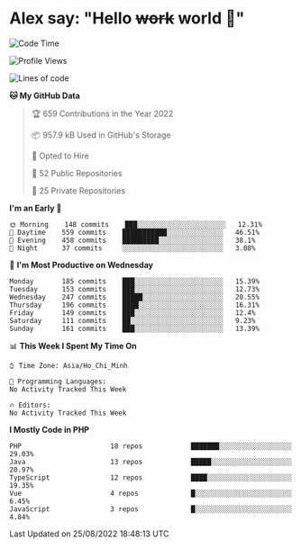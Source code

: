 # Alex say: "Hello ~~work~~ world 🐾"

<!--START_SECTION:waka-->
![Code Time](http://img.shields.io/badge/Code%20Time-838%20hrs%2047%20mins-blue)

![Profile Views](http://img.shields.io/badge/Profile%20Views-1-blue)

![Lines of code](https://img.shields.io/badge/From%20Hello%20World%20I%27ve%20Written-1%20Million%20lines%20of%20code-blue)

**🐱 My GitHub Data** 

> 🏆 659 Contributions in the Year 2022
 > 
> 📦 957.9 kB Used in GitHub's Storage 
 > 
> 💼 Opted to Hire
 > 
> 📜 52 Public Repositories 
 > 
> 🔑 25 Private Repositories  
 > 
**I'm an Early 🐤** 

```text
🌞 Morning    148 commits    ███░░░░░░░░░░░░░░░░░░░░░░   12.31% 
🌆 Daytime    559 commits    ███████████░░░░░░░░░░░░░░   46.51% 
🌃 Evening    458 commits    █████████░░░░░░░░░░░░░░░░   38.1% 
🌙 Night      37 commits     ░░░░░░░░░░░░░░░░░░░░░░░░░   3.08%

```
📅 **I'm Most Productive on Wednesday** 

```text
Monday       185 commits    ███░░░░░░░░░░░░░░░░░░░░░░   15.39% 
Tuesday      153 commits    ███░░░░░░░░░░░░░░░░░░░░░░   12.73% 
Wednesday    247 commits    █████░░░░░░░░░░░░░░░░░░░░   20.55% 
Thursday     196 commits    ████░░░░░░░░░░░░░░░░░░░░░   16.31% 
Friday       149 commits    ███░░░░░░░░░░░░░░░░░░░░░░   12.4% 
Saturday     111 commits    ██░░░░░░░░░░░░░░░░░░░░░░░   9.23% 
Sunday       161 commits    ███░░░░░░░░░░░░░░░░░░░░░░   13.39%

```


📊 **This Week I Spent My Time On** 

```text
⌚︎ Time Zone: Asia/Ho_Chi_Minh

💬 Programming Languages: 
No Activity Tracked This Week

🔥 Editors: 
No Activity Tracked This Week

```

**I Mostly Code in PHP** 

```text
PHP                      18 repos            ███████░░░░░░░░░░░░░░░░░░   29.03% 
Java                     13 repos            █████░░░░░░░░░░░░░░░░░░░░   20.97% 
TypeScript               12 repos            ████░░░░░░░░░░░░░░░░░░░░░   19.35% 
Vue                      4 repos             █░░░░░░░░░░░░░░░░░░░░░░░░   6.45% 
JavaScript               3 repos             █░░░░░░░░░░░░░░░░░░░░░░░░   4.84%

```



 Last Updated on 25/08/2022 18:48:13 UTC
<!--END_SECTION:waka-->
